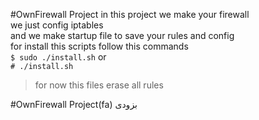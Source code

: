 #OwnFirewall Project
in this project we make your firewall
<br/>we just config iptables
<br/>and we make startup file to save your rules and config
<br/>for install this scripts follow this commands
<br/>`$ sudo ./install.sh`  or  <br/> `# ./install.sh`
>for now this files erase all rules 


#OwnFirewall Project(fa)
بزودی<br/>